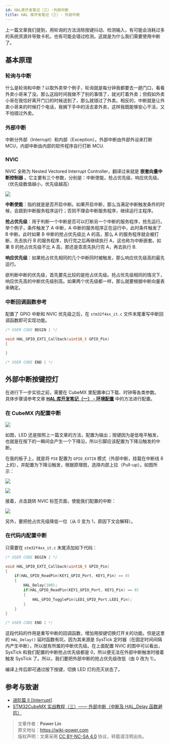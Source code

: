 ```yaml
---
id: HAL库开发笔记（三）-外部中断
title: HAL 库开发笔记（三）- 外部中断
---
```


上一篇文章我们提到，用轮询的方法消除按键抖动、检测输入，有可能会消耗过多的系统资源并导致卡机，也有可能会错过检测。这就是为什么我们需要使用中断了。

## 基本原理

### 轮询与中断

什么是轮询和中断？以取外卖举个例子，轮询就是每分钟我都要去一趟门口，看看外卖小哥来了没。那么这段时间我做不了别的事情了，就光盯着外卖；但假如外卖小哥在我恰好离开门口的时候送到了，那么就错过了外卖。相反的，中断就是让外卖小哥来的时候打个电话，我搁下手中的活去拿外卖，这样我既能够安心干活，又不怕错过外卖。

### 外部中断

中断分外部（Interrupt）和内部（Exception）。外部中断由外部外设来打断 MCU，内部中断由内部的软件程序自行打断 MCU.

### NVIC

NVIC 全称为 Nested Vectored Interrupt Controller，翻译过来就是 **嵌套向量中断控制器** 。它主要有三个参数，分别是：中断使能，抢占优先级，响应优先级。（优先级数值越小，优先级越高）

![](https://wiki-media-1253965369.cos.ap-guangzhou.myqcloud.com/img/20210206121058.png)

**中断使能**：指的就是是否开启中断。如果开启中断，那么当满足中断触发条件的时候，会跳到中断服务程序运行；否则不理会中断服务程序，继续运行主程序。

**抢占优先级**：用于判断一个中断是否可以打断另一个中断的服务程序，抢先运行。举个例子，条件触发了 A 中断，A 中断的服务程序正在运行中，此时条件触发了 B 中断。此时如果 B 中断的抢占优先级比 A 的高，那么 A 的服务程序就会被打断，先去执行 B 的服务程序，执行完之后再继续执行 A，这也称为中断嵌套。如果 B 的抢占优先级不比 A 高，那还是乖乖先执行完 A，再去执行 B.

**响应优先级**：如果抢占优先相同的几个中断同时被触发，那么响应优先级高的最先运行。

欲判断中断的优先级，首先要先比较的是抢占优先级。抢占优先级相同的情况下，响应优先高的中断优先级别高。如果两个优先级都一样，那么就要根据中断向量表来确定。

### 中断回调函数参考

配置了 GPIO 中断和 NVIC 优先级之后，在 `stm32f4xx_it.c` 文件末尾重写中断回调函数即可实现功能。

```c
/* USER CODE BEGIN 1 */

void HAL_GPIO_EXTI_Callback(uint16_t GPIO_Pin)
{

}

/* USER CODE END 1 */
```

## 外部中断按键控灯

在进行下一步实验之前，需要在 CubeMX 里配置串口下载、时钟等各类参数。  
具体步骤请参考文章 [**HAL 库开发笔记（一） - 环境配置**](https://wiki-power.com/HAL%E5%BA%93%E5%BC%80%E5%8F%91%E7%AC%94%E8%AE%B0%EF%BC%88%E4%B8%80%EF%BC%89-%E7%8E%AF%E5%A2%83%E9%85%8D%E7%BD%AE#%E9%A1%B9%E7%9B%AE%E7%9A%84%E9%85%8D%E7%BD%AE) 中的方法进行配置。

### 在 CubeMX 内配置中断

![](https://wiki-media-1253965369.cos.ap-guangzhou.myqcloud.com/img/20210205150422.png)

如图，LED 还是按照上一篇文章的方法，配置为输出；按键因为是低电平触发，也就是在按下的一瞬间会产生一个下降沿，所以引脚应该配置为下降沿触发的中断。

在我的板子上，就是将 `PI8` 配置为 `GPIO_EXTI8` 模式（外部中断，挂载在中断线 8 上的），并配置为下降沿触发，根据原理图，选择内部上拉（Pull-up）。如图所示：

![](https://wiki-media-1253965369.cos.ap-guangzhou.myqcloud.com/img/20210403222304.png)

![](https://wiki-media-1253965369.cos.ap-guangzhou.myqcloud.com/img/20210206131409.png)

接着，点击跳转 NVIC 标签页面，使能我们配置的中断：

![](https://wiki-media-1253965369.cos.ap-guangzhou.myqcloud.com/img/20210206134916.png)

另外，要把抢占优先级降低一位（从 0 变为 1，原因下文会解释）。

### 在代码内配置中断

只需要在 `stm32f4xx_it.c` 末尾添加如下代码：

```c title="stm32f4xx_it.c"
/* USER CODE BEGIN 1 */

void HAL_GPIO_EXTI_Callback(uint16_t GPIO_Pin)
{
    if(HAL_GPIO_ReadPin(KEY1_GPIO_Port, KEY1_Pin) == 0)
    {
        HAL_Delay(100);
        if(HAL_GPIO_ReadPin(KEY1_GPIO_Port, KEY1_Pin) == 0)
        {
            HAL_GPIO_TogglePin(LED1_GPIO_Port,LED1_Pin);
        }
    }
}

/* USER CODE END 1 */
```

这段代码的作用是重写中断的回调函数，增加用按键切换灯开关的功能。但是这里的 `HAL_Delay()` 延时函数有坑，因为其来源是 SysTick 定时器（在固定时间间隔内产生中断），所以就有所属的中断优先级。在上面配置 NVIC 的图中可以看出，SysTick 和我们配置的中断抢占优先级都是 0，所以便无法在外部中断触发时接着触发 SysTick 了。所以，我们要把外部中断的抢占优先级改低（由 0 改为 1）。

编译上传后即可通过按下按键，切换 LED 灯的亮灭状态了。

## 参考与致谢

- [进阶篇 II [Interrupt]](https://alchemicronin.github.io/posts/ff6aca34/)
- [STM32CubeMX 实战教程（三）—— 外部中断（中断及 HAL_Delay 函数避坑）](https://blog.csdn.net/weixin_43892323/article/details/104383560?utm_medium=distribute.pc_relevant.none-task-blog-BlogCommendFromMachineLearnPai2-1.control&depth_1-utm_source=distribute.pc_relevant.none-task-blog-BlogCommendFromMachineLearnPai2-1.control)

> 文章作者：**Power Lin**  
> 原文地址：<https://wiki-power.com>  
> 版权声明：文章采用 [CC BY-NC-SA 4.0](https://creativecommons.org/licenses/by/4.0/deed.zh) 协议，转载请注明出处。
